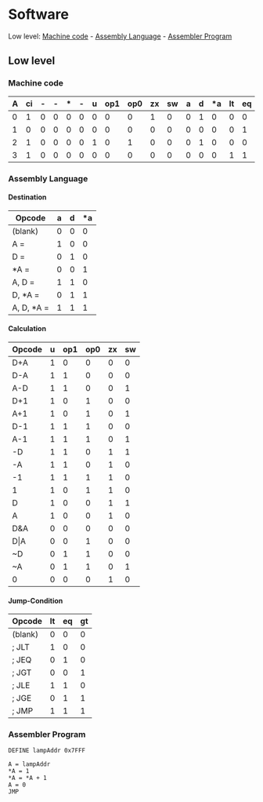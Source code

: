 # Software

Low level: [Machine code](#machine-code) - [Assembly Language](#assembly) - [Assembler Program](#assembler)

## Low level

<a name="machine-code"></a>

### Machine code

| A   | ci  | -   | -   | \*  | -   | u   | op1 | op0 | zx  | sw  | a   | d   | \*a | lt  | eq  | gt  |
| --- | --- | --- | --- | --- | --- | --- | --- | --- | --- | --- | --- | --- | --- | --- | --- | --- |
| 0   | 1   | 0   | 0   | 0   | 0   | 0   | 0   | 0   | 1   | 0   | 0   | 1   | 0   | 0   | 0   | 0   |
| 1   | 0   | 0   | 0   | 0   | 0   | 0   | 0   | 0   | 0   | 0   | 0   | 0   | 0   | 0   | 1   | 0   |
| 2   | 1   | 0   | 0   | 0   | 0   | 1   | 0   | 1   | 0   | 0   | 0   | 1   | 0   | 0   | 0   | 0   |
| 3   | 1   | 0   | 0   | 0   | 0   | 0   | 0   | 0   | 0   | 0   | 0   | 0   | 0   | 1   | 1   | 1   |

<a name="assembly"></a>

### Assembly Language

#### Destination

| Opcode      | a   | d   | \*a |
| ----------- | --- | --- | --- |
| (blank)     | 0   | 0   | 0   |
| A =         | 1   | 0   | 0   |
| D =         | 0   | 1   | 0   |
| \*A =       | 0   | 0   | 1   |
| A, D =      | 1   | 1   | 0   |
| D, \*A =    | 0   | 1   | 1   |
| A, D, \*A = | 1   | 1   | 1   |

#### Calculation

| Opcode | u   | op1 | op0 | zx  | sw  |
| ------ | --- | --- | --- | --- | --- |
| D+A    | 1   | 0   | 0   | 0   | 0   |
| D-A    | 1   | 1   | 0   | 0   | 0   |
| A-D    | 1   | 1   | 0   | 0   | 1   |
| D+1    | 1   | 0   | 1   | 0   | 0   |
| A+1    | 1   | 0   | 1   | 0   | 1   |
| D-1    | 1   | 1   | 1   | 0   | 0   |
| A-1    | 1   | 1   | 1   | 0   | 1   |
| -D     | 1   | 1   | 0   | 1   | 1   |
| -A     | 1   | 1   | 0   | 1   | 0   |
| -1     | 1   | 1   | 1   | 1   | 0   |
| 1      | 1   | 0   | 1   | 1   | 0   |
| D      | 1   | 0   | 0   | 1   | 1   |
| A      | 1   | 0   | 0   | 1   | 0   |
| D&A    | 0   | 0   | 0   | 0   | 0   |
| D\|A   | 0   | 0   | 1   | 0   | 0   |
| ~D     | 0   | 1   | 1   | 0   | 0   |
| ~A     | 0   | 1   | 1   | 0   | 1   |
| 0      | 0   | 0   | 0   | 1   | 0   |

#### Jump-Condition

| Opcode  | lt  | eq  | gt  |
| ------- | --- | --- | --- |
| (blank) | 0   | 0   | 0   |
| ; JLT   | 1   | 0   | 0   |
| ; JEQ   | 0   | 1   | 0   |
| ; JGT   | 0   | 0   | 1   |
| ; JLE   | 1   | 1   | 0   |
| ; JGE   | 0   | 1   | 1   |
| ; JMP   | 1   | 1   | 1   |

<a name="assembler"></a>

### Assembler Program

```
DEFINE lampAddr 0x7FFF

A = lampAddr
*A = 1
*A = *A + 1
A = 0
JMP
```
